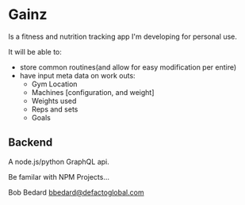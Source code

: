 # Gainz

Is a fitness and nutrition tracking app I'm developing for personal use.

It will be able to:
- store common routines(and allow for easy modification per entire)
- have input meta data on work outs:
	- Gym Location
	- Machines [configuration, and weight]
	- Weights used
	- Reps and sets
	- Goals

## Backend

A node.js/python GraphQL api.

Be familar with NPM Projects... 

Bob Bedard
bbedard@defactoglobal.com
